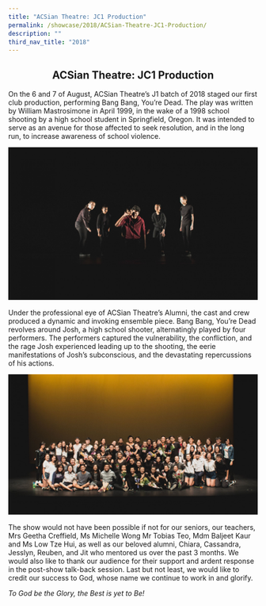 ```yaml
---
title: "ACSian Theatre: JC1 Production"
permalink: /showcase/2018/ACSian-Theatre-JC1-Production/
description: ""
third_nav_title: "2018"
---
```

## <center> ACSian Theatre: JC1 Production </center>

On the 6 and 7 of August, ACSian Theatre’s J1 batch of 2018 staged our first club production, performing Bang Bang, You’re Dead. The play was written by William Mastrosimone in April 1999, in the wake of a 1998 school shooting by a high school student in Springfield, Oregon. It was intended to serve as an avenue for those affected to seek resolution, and in the long run, to increase awareness of school violence.

![](/images/IMG_5425.jpeg)

Under the professional eye of ACSian Theatre’s Alumni, the cast and crew produced a dynamic and invoking ensemble piece. Bang Bang, You’re Dead revolves around Josh, a high school shooter, alternatingly played by four performers. The performers captured the vulnerability, the confliction, and the rage Josh experienced leading up to the shooting, the eerie manifestations of Josh’s subconscious, and the devastating repercussions of his actions.

![](/images/IMG_5565.jpeg)

The show would not have been possible if not for our seniors, our teachers, Mrs Geetha Creffield, Ms Michelle Wong Mr Tobias Teo, Mdm Baljeet Kaur and Ms Low Tze Hui, as well as our beloved alumni, Chiara, Cassandra, Jesslyn, Reuben, and Jit who mentored us over the past 3 months. We would also like to thank our audience for their support and ardent response in the post-show talk-back session. Last but not least, we would like to credit our success to God, whose name we continue to work in and glorify.

  

_To God be the Glory, the Best is yet to Be!_